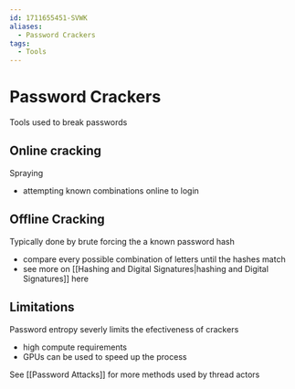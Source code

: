```yaml
---
id: 1711655451-SVWK
aliases:
  - Password Crackers
tags:
  - Tools
---
```


# Password Crackers
Tools used to break passwords 

## Online cracking 
Spraying 
- attempting known combinations online to login 

## Offline Cracking 
Typically done by brute forcing the a known password hash 
- compare every possible combination of letters until the hashes match 
- see more on [[Hashing and Digital Signatures|hashing and Digital Signatures]] here 

## Limitations
Password entropy severly limits the efectiveness of crackers 
- high compute requirements 
- GPUs can be used to speed up the process 


See [[Password Attacks]] for more methods used by thread actors 

